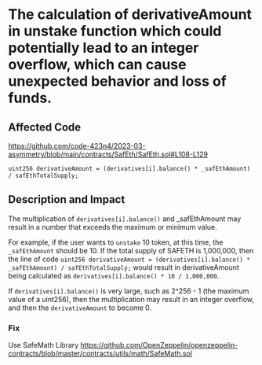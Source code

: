 # The calculation of derivativeAmount in unstake function which could potentially lead to an integer overflow, which can cause unexpected behavior and loss of funds.

##  Affected Code
https://github.com/code-423n4/2023-03-asymmetry/blob/main/contracts/SafEth/SafEth.sol#L108-L129

```
uint256 derivativeAmount = (derivatives[i].balance() * _safEthAmount) / safEthTotalSupply;
```

## Description and Impact
The multiplication of `derivatives[i].balance()` and _safEthAmount may result in a number that exceeds the maximum or minimum value.

For example, if the user wants to `unstake` 10 token, at this time, the `_safEthAmount` should be 10. 
If the total supply of SAFETH is 1,000,000, then the line of code 
`uint256 derivativeAmount = (derivatives[i].balance() * _safEthAmount) / safEthTotalSupply;` would result in derivativeAmount being calculated as `derivatives[i].balance() * 10 / 1,000,000`.

If `derivatives[i].balance()` is very large, such as 2^256 - 1 (the maximum value of a uint256), then the multiplication may result in an integer overflow, and then the `derivativeAmount` to become 0.

### Fix
Use SafeMath Library
https://github.com/OpenZeppelin/openzeppelin-contracts/blob/master/contracts/utils/math/SafeMath.sol
